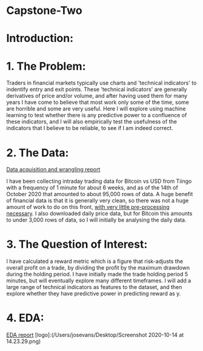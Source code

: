 # Capstone-Two

# Introduction:

# 1. The Problem:
  Traders in financial markets typically use charts and 'technical indicators' to indentify entry and exit points. These 'technical indicators' are generally derivatives of price and/or volume, and after having used them for many years I have come to believe that most work only some of the time, some are horrible and some are very useful. Here I will explore using machine learning to test whether there is any predictive power to a confluence of these indicators, and I will also empirically test the usefulness of the indicators that I believe to be reliable, to see if I am indeed correct.
# 2. The Data:
[Data acquisition and wrangling report](https://github.com/londonjevans/Capstone-Two/blob/master/Capstone%20Two%20Data%20acquisition%20and%20wrangling.ipynb)

  I have been collecting intraday trading data for Bitcoin vs USD from Tiingo with a frequency of 1 minute for about 6 weeks, and as of the 14th of October 2020 that amounted to about 95,000 rows of data. A huge benefit of financial data is that it is generally very clean, so there was not a huge amount of work to do on this front, [with very little pre-processing necessary](https://github.com/londonjevans/Capstone-Two/blob/master/Capstone%20Two%20Preprocessing.ipynb).  I also downloaded daily price data, but for Bitcoin this amounts to under 3,000 rows of data, so I will initially be analysing the daily data.
# 3. The Question of Interest:
  I have calculated a reward metric which is a figure that risk-adjusts the overall profit on a trade, by dividing the profit by the maximum drawdown during the holding period. I have initially made the trade holding period 5 minutes, but will eventually explore many different timeframes. I will add a large range of technical indicators as features to the dataset, and then explore whether they have predictive power in predicting reward as y.
# 4. EDA:
 [EDA report](https://github.com/londonjevans/Capstone-Two/blob/master/Capstone%20Two%20EDA.ipynb)
 [logo]:(/Users/josevans/Desktop/Screenshot 2020-10-14 at 14.23.29.png)
